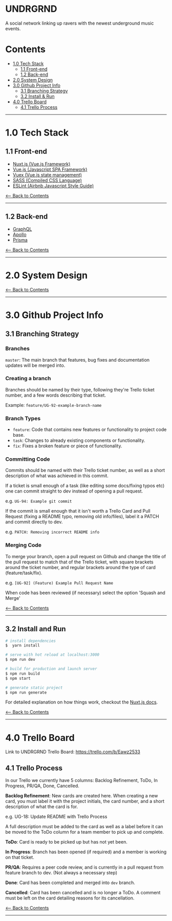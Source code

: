 # UNDRGRND

A social network linking up ravers with the newest underground music events.

# Contents 

- [1.0 Tech Stack](#1.0)
  - [1.1 Front-end](#1.1)
  - [1.2 Back-end](#1.2)
- [2.0 System Design](#2.0)
- [3.0 Github Project Info](#3.0)
  - [3.1 Branching Strategy](#3.1)
  - [3.2 Install & Run](#3.2)
- [4.0 Trello Board](#4.0)
  - [4.1 Trello Process](#4.1)

---

<div id="1.0" />

# 1.0 Tech Stack

<div id="1.1" />

## 1.1 Front-end

- [Nuxt.js (Vue.js Framework)](https://nuxtjs.org/guide)
- [Vue.js (Javascript SPA Framework)](https://vuejs.org/)
- [Vuex (Vue.js state management)](https://vuex.vuejs.org/en/)
- [SASS (Compiled CSS Language)](http://sass-lang.com/)
- [ESLint (Airbnb Javascript Style Guide)](https://github.com/airbnb/javascript)

[<-- Back to Contents](#contents)

---

<div id="1.2" />

## 1.2 Back-end

- [GraphQL](http://graphql.org/)
- [Apollo](https://www.apollographql.com/)
- [Prisma](https://www.prismagraphql.com/)

[<-- Back to Contents](#contents)

---

<div id="2.0" />

# 2.0 System Design

[<-- Back to Contents](#contents)

---

<div id="3.0" />

# 3.0 Github Project Info

<div id="3.1" />

## 3.1 Branching Strategy

### Branches

`master`: The main branch that features, bug fixes and documentation updates
will be merged into.

### Creating a branch

Branches should be named by their type, following they're Trello ticket number,
and a few words describing that ticket.

Example: `feature/UG-92-example-branch-name`

### Branch Types

- `feature`: Code that contains new features or functionality to project code base.
- `task`: Changes to already existing components or functionality.
- `fix`: Fixes a broken feature or piece of functionality.

### Committing Code

Commits should be named with their Trello ticket number, as well as a short
description of what was achieved in this commit.

If a ticket is small enough of a task (like editing some docs/fixing typos etc)
one can commit straight to dev instead of opening a pull request.

e.g. `UG-94: Example git commit`

If the commit is small enough that it isn't worth a Trello Card and Pull Request
(fixing a README typo, removing old info/files), label it a PATCH and commit 
directly to dev.

e.g. `PATCH: Removing incorrect README info`

### Merging Code

To merge your branch, open a pull request on Github and change the title of the
pull request to match that of the Trello ticket, with square brackets around the
ticket number, and regular brackets around the type of card (feature/task/fix).

e.g. `[UG-92] (Feature) Example Pull Request Name`

When code has been reviewed (if necessary) select the option 'Squash and Merge'

[<-- Back to Contents](#contents)

---

<div id="3.2" />

## 3.2 Install and Run

``` bash
# install dependencies
$  yarn install

# serve with hot reload at localhost:3000
$ npm run dev

# build for production and launch server
$ npm run build
$ npm start

# generate static project
$ npm run generate
```

For detailed explanation on how things work, checkout the [Nuxt.js docs](https://github.com/nuxt/nuxt.js).

[<-- Back to Contents](#contents)

---

<div id="4.0" />

# 4.0 Trello Board

Link to UNDRGRND Trello Board: https://trello.com/b/Eawz2533

<div id="4.1" />

## 4.1 Trello Process

In our Trello we currently have 5 columns: Backlog Refinement, ToDo, In
Progress, PR/QA, Done, Cancelled.

**Backlog Refinement**: New cards are created here. When creating a new card, you must label it with the
project initials, the card number, and a short description of what the card is
for.

e.g. UG-18: Update README with Trello Process

A full description must be added to the card as well as a label before it can be
moved to the ToDo column for a team member to pick up and complete.

**ToDo**: Card is ready to be picked up but has not yet been.

**In Progress**: Branch has been opened (if required) and a member is working on that ticket.

**PR/QA**: Requires a peer code review, and is currently in a  pull request from feature
branch to dev. (Not always a necessary step)

**Done**: Card has been completed and merged into `dev` branch.

**Cancelled**: Card has been cancelled and is no longer a ToDo. A comment must
be left on the card detailing reasons for its cancellation.


[<-- Back to Contents](#contents)

---
